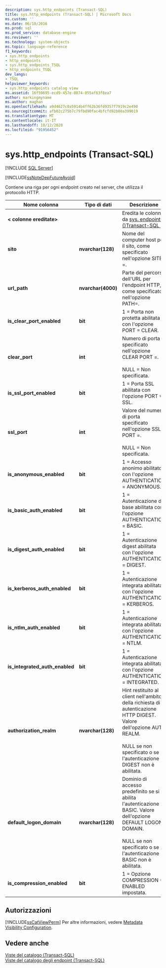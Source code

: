```yaml
---
description: sys.http_endpoints (Transact-SQL)
title: sys.http_endpoints (Transact-SQL) | Microsoft Docs
ms.custom: ''
ms.date: 06/10/2016
ms.prod: sql
ms.prod_service: database-engine
ms.reviewer: ''
ms.technology: system-objects
ms.topic: language-reference
f1_keywords:
- sys.http_endpoints
- http_endpoints
- sys.http_endpoints_TSQL
- http_endpoints_TSQL
dev_langs:
- TSQL
helpviewer_keywords:
- sys.http_endpoints catalog view
ms.assetid: 16f59695-ecd9-457e-8874-055af63f8ea7
author: markingmyname
ms.author: maghan
ms.openlocfilehash: a9d4627c0a5914b4ff62b36fd9357f7919c2e490
ms.sourcegitcommit: afb02c275b7c79fbd90fac4bfcfd92b00a399019
ms.translationtype: MT
ms.contentlocale: it-IT
ms.lasthandoff: 10/12/2020
ms.locfileid: "91956452"
---
```

# <a name="syshttp_endpoints-transact-sql"></a>sys.http_endpoints (Transact-SQL)
[!INCLUDE [SQL Server](../../includes/applies-to-version/sqlserver.md)]

 [!INCLUDE[ssNoteDepFutureAvoid](../../includes/ssnotedepfutureavoid-md.md)]  

  Contiene una riga per ogni endpoint creato nel server, che utilizza il protocollo HTTP.  
  
|Nome colonna|Tipo di dati|Descrizione|  
|-----------------|---------------|-----------------|  
|**< colonne ereditate>**||Eredita le colonne da [sys. endpoints &#40;&#41;Transact-SQL ](../../relational-databases/system-catalog-views/sys-endpoints-transact-sql.md).|  
|**sito**|**nvarchar(128)**|Nome del computer host per il sito, come specificato nell'opzione SITE =.|  
|**url_path**|**nvarchar(4000)**|Parte del percorso dell'URL per l'endpoint HTTP, come specificato nell'opzione PATH=.|  
|**is_clear_port_enabled**|**bit**|1 = Porta non protetta abilitata con l'opzione PORT = CLEAR.|  
|**clear_port**|**int**|Numero di porta specificato nell'opzione CLEAR PORT =.<br /><br /> NULL = Non specificata.|  
|**is_ssl_port_enabled**|**bit**|1 = Porta SSL abilitata con l'opzione PORT = SSL.|  
|**ssl_port**|**int**|Valore del numero di porta specificato nell'opzione SSL PORT =.<br /><br /> NULL = Non specificata.|  
|**is_anonymous_enabled**|**bit**|1 = Accesso anonimo abilitato con l'opzione AUTHENTICATION = ANONYMOUS.|  
|**is_basic_auth_enabled**|**bit**|1 = Autenticazione di base abilitata con l'opzione AUTHENTICATION = BASIC.|  
|**is_digest_auth_enabled**|**bit**|1 = Autenticazione digest abilitata con l'opzione AUTHENTICATION = DIGEST.|  
|**is_kerberos_auth_enabled**|**bit**|1 = Autenticazione integrata abilitata con l'opzione AUTHENTICATION = KERBEROS.|  
|**is_ntlm_auth_enabled**|**bit**|1 = Autenticazione integrata abilitata con l'opzione AUTHENTICATION = NTLM.|  
|**is_integrated_auth_enabled**|**bit**|1 = Autenticazione integrata abilitata con l'opzione AUTHENTICATION = INTEGRATED.|  
|**authorization_realm**|**nvarchar(128)**|Hint restituito al client nell'ambito della richiesta di autenticazione HTTP DIGEST. Valore dell'opzione AUTH REALM.<br /><br /> NULL se non specificato o se l'autenticazione DIGEST non è abilitata.|  
|**default_logon_domain**|**nvarchar(128)**|Dominio di accesso predefinito se si abilita l'autenticazione BASIC. Valore dell'opzione DEFAULT LOGON DOMAIN.<br /><br /> NULL se non specificato o se l'autenticazione BASIC non è abilitata.|  
|**is_compression_enabled**|**bit**|1 = Opzione COMPRESSION = ENABLED impostata.|  
  
## <a name="permissions"></a>Autorizzazioni  
 [!INCLUDE[ssCatViewPerm](../../includes/sscatviewperm-md.md)] Per altre informazioni, vedere [Metadata Visibility Configuration](../../relational-databases/security/metadata-visibility-configuration.md).  
  
## <a name="see-also"></a>Vedere anche  
 [Viste del catalogo &#40;Transact-SQL&#41;](../../relational-databases/system-catalog-views/catalog-views-transact-sql.md)   
 [Viste del catalogo degli endpoint &#40;Transact-SQL&#41;](../../relational-databases/system-catalog-views/endpoints-catalog-views-transact-sql.md)  
  
  
